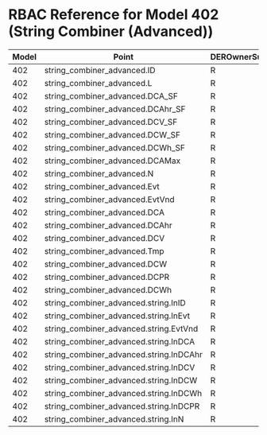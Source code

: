 # RBAC Reference for Model 402 (String Combiner (Advanced))

| Model | Point | DEROwnerSunSpec | DERInstallerSunSpec | DERVendorSunSpec | ServiceProviderSunSpec | GridOperatorSunSpec |
|-------|-------|------------------|---------------------|------------------|------------------------|---------------------|
| 402 | string_combiner_advanced.ID | R | R | R | R | R |
| 402 | string_combiner_advanced.L | R | R | R | R | R |
| 402 | string_combiner_advanced.DCA_SF | R | R | R | R | R |
| 402 | string_combiner_advanced.DCAhr_SF | R | R | R | R | R |
| 402 | string_combiner_advanced.DCV_SF | R | R | R | R | R |
| 402 | string_combiner_advanced.DCW_SF | R | R | R | R | R |
| 402 | string_combiner_advanced.DCWh_SF | R | R | R | R | R |
| 402 | string_combiner_advanced.DCAMax | R | R | R | R | R |
| 402 | string_combiner_advanced.N | R | R | R | R | R |
| 402 | string_combiner_advanced.Evt | R | R | R | R | R |
| 402 | string_combiner_advanced.EvtVnd | R | R | R | R | R |
| 402 | string_combiner_advanced.DCA | R | R | R | R | R |
| 402 | string_combiner_advanced.DCAhr | R | R | R | R | R |
| 402 | string_combiner_advanced.DCV | R | R | R | R | R |
| 402 | string_combiner_advanced.Tmp | R | R | R | R | R |
| 402 | string_combiner_advanced.DCW | R | R | R | R | R |
| 402 | string_combiner_advanced.DCPR | R | R | R | R | R |
| 402 | string_combiner_advanced.DCWh | R | R | R | R | R |
| 402 | string_combiner_advanced.string.InID | R | R | R | R | R |
| 402 | string_combiner_advanced.string.InEvt | R | R | R | R | R |
| 402 | string_combiner_advanced.string.EvtVnd | R | R | R | R | R |
| 402 | string_combiner_advanced.string.InDCA | R | R | R | R | R |
| 402 | string_combiner_advanced.string.InDCAhr | R | R | R | R | R |
| 402 | string_combiner_advanced.string.InDCV | R | R | R | R | R |
| 402 | string_combiner_advanced.string.InDCW | R | R | R | R | R |
| 402 | string_combiner_advanced.string.InDCWh | R | R | R | R | R |
| 402 | string_combiner_advanced.string.InDCPR | R | R | R | R | R |
| 402 | string_combiner_advanced.string.InN | R | R | R | R | R |
